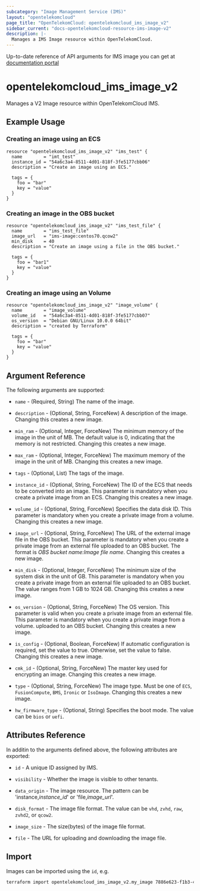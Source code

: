 ```yaml
---
subcategory: "Image Management Service (IMS)"
layout: "opentelekomcloud"
page_title: "OpenTelekomCloud: opentelekomcloud_ims_image_v2"
sidebar_current: "docs-opentelekomcloud-resource-ims-image-v2"
description: |-
  Manages a IMS Image resource within OpenTelekomCloud.
---
```


Up-to-date reference of API arguments for IMS image you can get at
[documentation portal](https://docs.otc.t-systems.com/image-management-service/api-ref/ims_apis/image)

# opentelekomcloud_ims_image_v2

Manages a V2 Image resource within OpenTelekomCloud IMS.

## Example Usage

###  Creating an image using an ECS

```hcl
resource "opentelekomcloud_ims_image_v2" "ims_test" {
  name        = "imt_test"
  instance_id = "54a6c3a4-8511-4d01-818f-3fe5177cbb06"
  description = "Create an image using an ECS."

  tags = {
    foo = "bar"
    key = "value"
  }
}
```

###  Creating an image in the OBS bucket

```hcl
resource "opentelekomcloud_ims_image_v2" "ims_test_file" {
  name        = "ims_test_file"
  image_url   = "ims-image:centos70.qcow2"
  min_disk    = 40
  description = "Create an image using a file in the OBS bucket."

  tags = {
    foo = "bar1"
    key = "value"
  }
}
```

###  Creating an image using an Volume

```hcl
resource "opentelekomcloud_ims_image_v2" "image_volume" {
  name        = "image_volume"
  volume_id   = "54a6c3a4-8511-4d01-818f-3fe5177cbb07"
  os_version  = "Debian GNU/Linux 10.0.0 64bit"
  description = "created by Terraform"

  tags = {
    foo = "bar"
    key = "value"
  }
}
```

## Argument Reference

The following arguments are supported:

* `name` - (Required, String) The name of the image.

* `description` - (Optional, String, ForceNew) A description of the image. Changing this creates a new image.

* `min_ram` - (Optional, Integer, ForceNew) The minimum memory of the image in the unit of MB.
  The default value is 0, indicating that the memory is not restricted.
  Changing this creates a new image.

* `max_ram` - (Optional, Integer, ForceNew) The maximum memory of the image in the unit of MB.
  Changing this creates a new image.

* `tags` - (Optional, List) The tags of the image.

* `instance_id` - (Optional, String, ForceNew) The ID of the ECS that needs to be converted into an image.
  This parameter is mandatory when you create a private image from an ECS.
  Changing this creates a new image.

* `volume_id` - (Optional, String, ForceNew) Specifies the data disk ID.
  This parameter is mandatory when you create a private image from a volume.
  Changing this creates a new image.

* `image_url` - (Optional, String, ForceNew) The URL of the external image file in the OBS bucket.
  This parameter is mandatory when you create a private image from an external file
  uploaded to an OBS bucket. The format is *OBS bucket name:Image file name*.
  Changing this creates a new image.

* `min_disk` - (Optional, Integer, ForceNew) The minimum size of the system disk in the unit of GB.
  This parameter is mandatory when you create a private image from an external file
  uploaded to an OBS bucket. The value ranges from 1 GB to 1024 GB.
  Changing this creates a new image.

* `os_version` - (Optional, String, ForceNew) The OS version.
  This parameter is valid when you create a private image from an external file.
  This parameter is mandatory when you create a private image from a volume.
  uploaded to an OBS bucket. Changing this creates a new image.

* `is_config` - (Optional, Boolean, ForceNew) If automatic configuration is required, set the value to true.
  Otherwise, set the value to false. Changing this creates a new image.

* `cmk_id` - (Optional, String, ForceNew) The master key used for encrypting an image.
  Changing this creates a new image.

* `type` - (Optional, String, ForceNew) The image type. Must be one of `ECS`, `FusionCompute`, `BMS`,
  `Ironic` or `IsoImage`. Changing this creates a new image.

* `hw_firmware_type` - (Optional, String) Specifies the boot mode. The value can be `bios` or `uefi`.

## Attributes Reference

In additin to the arguments defined above, the following attributes are exported:

* `id` - A unique ID assigned by IMS.

* `visibility` - Whether the image is visible to other tenants.

* `data_origin` - The image resource. The pattern can be 'instance,*instance_id*' or 'file,*image_url*'.

* `disk_format` - The image file format. The value can be `vhd`, `zvhd`, `raw`, `zvhd2`, or `qcow2`.

* `image_size` - The size(bytes) of the image file format.

* `file` - The URL for uploading and downloading the image file.

## Import

Images can be imported using the `id`, e.g.

```sh
terraform import opentelekomcloud_ims_image_v2.my_image 7886e623-f1b3-473e-b882-67ba1c35887f
```
